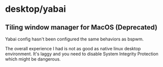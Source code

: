 # desktop/yabai

## Tiling window manager for MacOS (Deprecated)

Yabai config hasn't been configured the same behaviors as bspwm.

The overall experience I had is not as good as native linux desktop environment. It's laggy and you need to disable
System Integrity Protection which might be dangerous.
